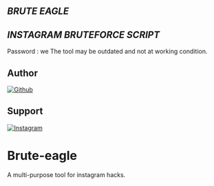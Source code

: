 


## ***BRUTE EAGLE***

## ***INSTAGRAM BRUTEFORCE SCRIPT***

Password  : we
The tool may be outdated and not at working condition.

## Author
<a href="https://github.com/WH1T3-E4GL3/"><img title="Github" src="https://img.shields.io/badge/WH173-E4GL3-brightgreen?style=for-the-badge&logo=github"></a>
## Support
[![Instagram](https://img.shields.io/badge/TELEGRAM-red?style=for-the-badge&logo=telegram)](https://t.me/Ka_KsHi_HaTaKe)


# Brute-eagle
A multi-purpose tool for instagram hacks.

